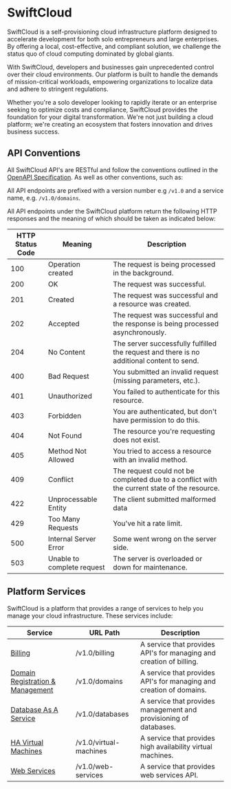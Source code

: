 # SwiftCloud

SwiftCloud is a self-provisioning cloud infrastructure platform designed to accelerate development for both solo entrepreneurs and large enterprises. By offering a local, cost-effective, and compliant solution, we challenge the status quo of cloud computing dominated by global giants.

With SwiftCloud, developers and businesses gain unprecedented control over their cloud environments. Our platform is built to handle the demands of mission-critical workloads, empowering organizations to localize data and adhere to stringent regulations.

Whether you're a solo developer looking to rapidly iterate or an enterprise seeking to optimize costs and compliance, SwiftCloud provides the foundation for your digital transformation. We're not just building a cloud platform; we're creating an ecosystem that fosters innovation and drives business success.

## API Conventions

All SwiftCloud API's are RESTful and follow the conventions outlined in the [OpenAPI Specification](https://swagger.io/specification/).
As well as other conventions, such as:

All API endpoints are prefixed with a version number e.g `/v1.0` and a service name, e.g. `/v1.0/domains`.

All API endpoints under the SwiftCloud platform return the following HTTP responses and the meaning of which should be taken as indicated below:

| HTTP Status Code | Meaning | Description |
| --- | --- | --- |
| 100 | Operation created |	The request is being processed in the background.
| 200 | OK	| The request was successful.
| 201 | Created | The request was successful and a resource was created.
| 202 | Accepted | The request was successful and the response is being processed asynchronously.
| 204 | No Content | The server successfully fulfilled the request and there is no additional content to send.
| 400 | Bad Request | You submitted an invalid request (missing parameters, etc.).
| 401 | Unauthorized | You failed to authenticate for this resource.
| 403 | Forbidden |	You are authenticated, but don't have permission to do this.
| 404 | Not Found |	The resource you're requesting does not exist.
| 405 | Method Not Allowed |	You tried to access a resource with an invalid method.
| 409 | Conflict |	The request could not be completed due to a conflict with the current state of the resource.
| 422 | Unprocessable Entity |	The client submitted malformed data
| 429 | Too Many Requests |	You've hit a rate limit.
| 500 | Internal Server Error |	Some went wrong on the server side.
| 503 | Unable to complete request |	The server is overloaded or down for maintenance.

## Platform Services

SwiftCloud is a platform that provides a range of services to help you manage your cloud infrastructure. These services include:

| Service | URL Path | Description |
| --- | --- | --- |
| [Billing](billing.md) | /v1.0/billing | A service that provides API's for managing and creation of billing. |
| [Domain Registration & Management](domains.md) | /v1.0/domains | A service that provides API's for managing and creation of domains. |
| [Database As A Service](dbaas.md) | /v1.0/databases | A service that provides management and provisioning of databases. |
| [HA Virtual Machines](vm.md) | /v1.0/virtual-machines | A service that provides high availability virtual machines. |
| [Web Services](web.md) | /v1.0/web-services | A service that provides web services API. |